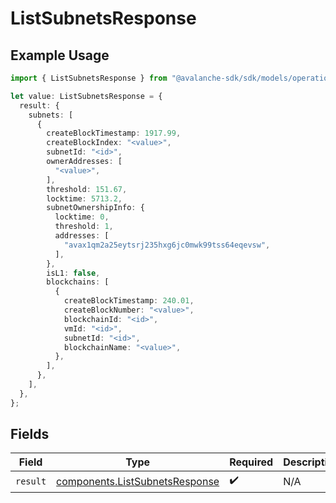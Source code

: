 # ListSubnetsResponse

## Example Usage

```typescript
import { ListSubnetsResponse } from "@avalanche-sdk/sdk/models/operations";

let value: ListSubnetsResponse = {
  result: {
    subnets: [
      {
        createBlockTimestamp: 1917.99,
        createBlockIndex: "<value>",
        subnetId: "<id>",
        ownerAddresses: [
          "<value>",
        ],
        threshold: 151.67,
        locktime: 5713.2,
        subnetOwnershipInfo: {
          locktime: 0,
          threshold: 1,
          addresses: [
            "avax1qm2a25eytsrj235hxg6jc0mwk99tss64eqevsw",
          ],
        },
        isL1: false,
        blockchains: [
          {
            createBlockTimestamp: 240.01,
            createBlockNumber: "<value>",
            blockchainId: "<id>",
            vmId: "<id>",
            subnetId: "<id>",
            blockchainName: "<value>",
          },
        ],
      },
    ],
  },
};
```

## Fields

| Field                                                                            | Type                                                                             | Required                                                                         | Description                                                                      |
| -------------------------------------------------------------------------------- | -------------------------------------------------------------------------------- | -------------------------------------------------------------------------------- | -------------------------------------------------------------------------------- |
| `result`                                                                         | [components.ListSubnetsResponse](../../models/components/listsubnetsresponse.md) | :heavy_check_mark:                                                               | N/A                                                                              |